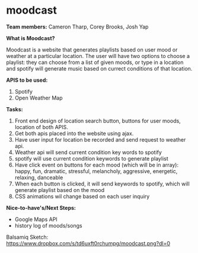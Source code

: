 # moodcast

**Team members:** Cameron Tharp, Corey Brooks, Josh Yap

**What is Moodcast?**

Moodcast is a website that generates playlists based on user mood or weather at a particular location. The user will have two options to choose a playlist: they can choose from a list of given moods, or type in a location and spotify will generate music based on currect conditions of that location.

**APIS to be used:** 
 1. Spotify 
 2. Open Weather Map

**Tasks:** 
 1. Front end design of location search button, buttons for user moods, location of both APIS.  
 2. Get both apis placed into the website using ajax. 
 3. Have user input for location be recorded and send request to weather api. 
 4. Weather api will send current condition key words to spotify 
 5. spotify will use current condition keywords to generate playlist 
 6. Have click event on buttons for each mood (which will be in array): happy, fun, dramatic, stressful, melancholy, aggressive, energetic, relaxing, danceable 
 7. When each button is clicked, it will send keywords to spotify, which will generate playlist based on the mood 
 8. CSS animations wil change based on each user inquiry

**Nice-to-have's/Next Steps:**
* Google Maps API
* history log of moods/songs
 
Balsamiq Sketch: https://www.dropbox.com/s/td6uxft0rchumpg/moodcast.png?dl=0

